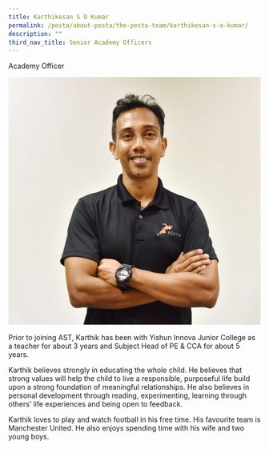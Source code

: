 ```yaml
---
title: Karthikesan S O Kumar
permalink: /pesta/about-pesta/the-pesta-team/karthikesan-s-o-kumar/
description: ""
third_nav_title: Senior Academy Officers
---
```

Academy Officer

![](/images/karthikesan.JPG)

Prior to joining AST, Karthik has been with Yishun Innova Junior College as a teacher for about 3 years and Subject Head of PE &amp; CCA for about 5 years.  

Karthik believes strongly in educating the whole child. He believes that strong values will help the child to live a responsible, purposeful life build upon a strong foundation of meaningful relationships. He also believes in personal development through reading, experimenting, learning through others’ life experiences and being open to feedback.

Karthik loves to play and watch football in his free time. His favourite team is Manchester United. He also enjoys spending time with his wife and two young boys.